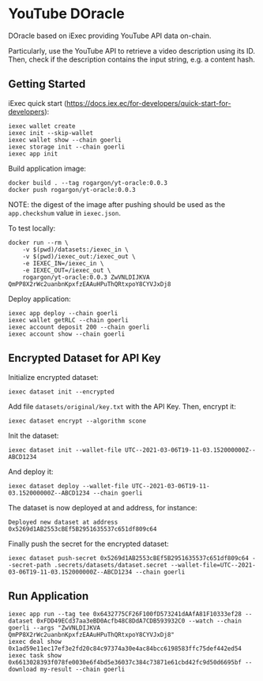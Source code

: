 # YouTube DOracle

DOracle based on iExec providing YouTube API data on-chain.

Particularly, use the YouTube API to retrieve a video description using its ID. 
Then, check if the description contains the input string, e.g. a content hash.

## Getting Started

iExec quick start (https://docs.iex.ec/for-developers/quick-start-for-developers):
```
iexec wallet create
iexec init --skip-wallet
iexec wallet show --chain goerli
iexec storage init --chain goerli
iexec app init
```

Build application image:
```
docker build . --tag rogargon/yt-oracle:0.0.3
docker push rogargon/yt-oracle:0.0.3
```

NOTE: the digest of the image after pushing should be used as the `app.checkshum` value in `iexec.json`.

To test locally:
```
docker run --rm \
    -v $(pwd)/datasets:/iexec_in \
    -v $(pwd)/iexec_out:/iexec_out \
    -e IEXEC_IN=/iexec_in \
    -e IEXEC_OUT=/iexec_out \
    rogargon/yt-oracle:0.0.3 ZwVNLDIJKVA QmPP8X2rWc2uanbnKpxfzEAAuHPuThQRtxpoY8CYVJxDj8
```

Deploy application:
```
iexec app deploy --chain goerli
iexec wallet getRLC --chain goerli
iexec account deposit 200 --chain goerli
iexec account show --chain goerli
```

## Encrypted Dataset for API Key

Initialize encrypted dataset:
```
iexec dataset init --encrypted
```

Add file `datasets/original/key.txt` with the API Key. Then, encrypt it:
```
iexec dataset encrypt --algorithm scone
```

Init the dataset:
```
iexec dataset init --wallet-file UTC--2021-03-06T19-11-03.152000000Z--ABCD1234
```

And deploy it:
```
iexec dataset deploy --wallet-file UTC--2021-03-06T19-11-03.152000000Z--ABCD1234 --chain goerli
```

The dataset is now deployed at and address, for instance:
```
Deployed new dataset at address 0x5269d1AB2553cBEf5B2951635537c651df809c64
```

Finally push the secret for the encrypted dataset:
```
iexec dataset push-secret 0x5269d1AB2553cBEf5B2951635537c651df809c64 --secret-path .secrets/datasets/dataset.secret --wallet-file=UTC--2021-03-06T19-11-03.152000000Z--ABCD1234 --chain goerli
```

## Run Application

```
iexec app run --tag tee 0x6432775CF26F100fD573241dAAfA81F10333ef28 --dataset 0xFDD49ECd37aa3eBD0Acfb48C8DdA7CDB593932C0 --watch --chain goerli --args "ZwVNLDIJKVA QmPP8X2rWc2uanbnKpxfzEAAuHPuThQRtxpoY8CYVJxDj8"
iexec deal show 0x1ad59e11ec17ef3e2fd20c84c97374a30e4ac84bcc6198583ffc75def442ed54
iexec task show 0x6613028393f078fe0030e6f4bd5e36037c384c73871e61cbd42fc9d50d6695bf --download my-result --chain goerli
```

